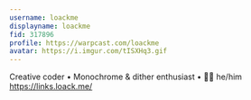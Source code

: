 ```yaml
---
username: loackme
displayname: loackme
fid: 317896
profile: https://warpcast.com/loackme
avatar: https://i.imgur.com/tISXHq3.gif
---
```

Creative coder • Monochrome & dither enthusiast • 🏳️‍🌈 he/him  
https://links.loack.me/  
